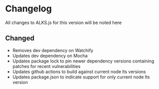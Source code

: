 # Changelog
All changes to ALKS.js for this version will be noted here

## Changed
- Removes dev dependency on Watchify
- Updates dev dependency on Mocha
- Updates package lock to pin newer dependency versions containing patches for recent vulnerabilities
- Updates github actions to build against current node lts versions
- Updates package.json to indicate support for only current node lts version